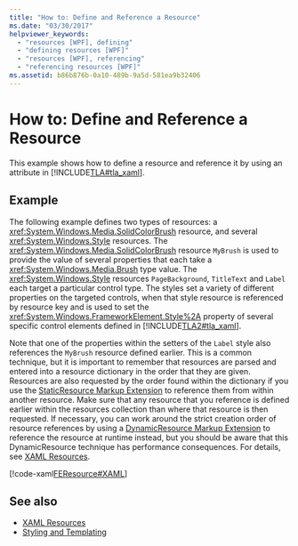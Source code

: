 ```yaml
---
title: "How to: Define and Reference a Resource"
ms.date: "03/30/2017"
helpviewer_keywords:
  - "resources [WPF], defining"
  - "defining resources [WPF]"
  - "resources [WPF], referencing"
  - "referencing resources [WPF]"
ms.assetid: b86b876b-0a10-489b-9a5d-581ea9b32406
---
```


# How to: Define and Reference a Resource

This example shows how to define a resource and reference it by using an attribute in [!INCLUDE[TLA#tla_xaml](../../../../includes/tlasharptla-xaml-md.md)].

## Example

The following example defines two types of resources: a <xref:System.Windows.Media.SolidColorBrush> resource, and several <xref:System.Windows.Style> resources. The <xref:System.Windows.Media.SolidColorBrush> resource `MyBrush` is used to provide the value of several properties that each take a <xref:System.Windows.Media.Brush> type value. The <xref:System.Windows.Style> resources `PageBackground`, `TitleText` and `Label` each target a particular control type. The styles set a variety of different properties on the targeted controls, when that style resource is referenced by resource key and is used to set the <xref:System.Windows.FrameworkElement.Style%2A> property of several specific control elements defined in [!INCLUDE[TLA2#tla_xaml](../../../../includes/tla2sharptla-xaml-md.md)].

Note that one of the properties within the setters of the `Label` style also references the `MyBrush` resource defined earlier. This is a common technique, but it is important to remember that resources are parsed and entered into a resource dictionary in the order that they are given. Resources are also requested by the order found within the dictionary if you use the [StaticResource Markup Extension](staticresource-markup-extension.md) to reference them from within another resource. Make sure that any resource that you reference is defined earlier within the resources collection than where that resource is then requested. If necessary, you can work around the strict creation order of resource references by using a [DynamicResource Markup Extension](dynamicresource-markup-extension.md) to reference the resource at runtime instead, but you should be aware that this DynamicResource technique has performance consequences. For details, see [XAML Resources](xaml-resources.md).

[!code-xaml[FEResource#XAML](~/samples/snippets/csharp/VS_Snippets_Wpf/FEResource/CS/default.xaml#xaml)]

## See also

- [XAML Resources](xaml-resources.md)
- [Styling and Templating](../../../desktop-wpf/fundamentals/styles-templates-overview.md)
